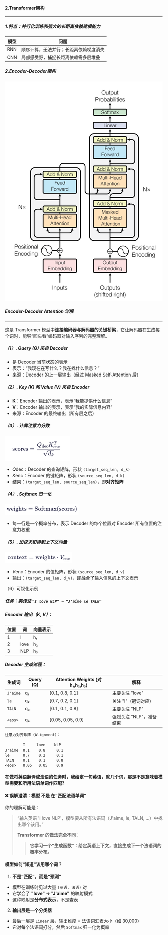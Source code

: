 #### 2.Transformer架构

---

##### 1.特点：并行化训练和强大的长距离依赖建模能力

| 模型 | 问题                                   |
| ---- | -------------------------------------- |
| RNN  | 顺序计算，无法并行；长距离依赖梯度消失 |
| CNN  | 局部感受野，捕捉长距离依赖需多层堆叠   |

##### 2.Encoder-Decoder架构

![image-20251020103641435](./assets/image-20251020103641435-1760946183532-6.png)



##### **Encoder-Decoder Attention 详解**

---

这是 Transformer 模型中**连接编码器与解码器的关键桥梁**，它让解码器在生成每个词时，能够“回头看”编码器对输入序列的完整理解。

##### （1）. **Query (Q) 来自 Decoder**

- 是 Decoder 当前状态的表示
- 表示：“我现在在写什么？我在找什么信息？”
- 来源：Decoder 的上一层输出（经过 Masked Self-Attention 后）

##### （2）. **Key (K) 和 Value (V) 来自 Encoder**

- **K**：Encoder 输出的表示，表示“我能提供什么信息”
- **V**：Encoder 输出的表示，表示“我的实际信息内容”
- 来源：Encoder 的最终输出（所有层之后）

##### （3）. **计算注意力分数**



![image-20251020151131678](./assets/image-20251020151131678.png)

- *Q*dec：Decoder 的查询矩阵，形状 `(target_seq_len, d_k)`
- *K*enc：Encoder 的键矩阵，形状 `(source_seq_len, d_k)`
- 结果：`(target_seq_len, source_seq_len)`，即**对齐矩阵**

##### （4）. **Softmax 归一化**

![image-20251020151516727](./assets/image-20251020151516727.png)

- 每一行是一个概率分布，表示 Decoder 的每个位置对 Encoder 所有位置的注意力权重

##### （5）. **加权求和得到上下文向量**

![image-20251020151531786](./assets/image-20251020151531786.png)

- *V*enc：Encoder 的值矩阵，形状 `(source_seq_len, d_v)`
- 输出：`(target_seq_len, d_v)`，即融合了输入信息的上下文表示

（6）可视化示例

##### 任务：英译法 `"I love NLP" → "J'aime le TALN"`

##### Encoder 输出（K, V）：

| 位置 | 词   | 向量表示 |
| ---- | ---- | -------- |
| 1    | I    | h₁       |
| 2    | love | h₂       |
| 3    | NLP  | h₃       |

##### Decoder 生成过程：

| 生成词   | Query (Q) | Attention Weights (对 h₁,h₂,h₃) | 解释                     |
| -------- | --------- | ------------------------------- | ------------------------ |
| `J'aime` | q₁        | [0.1, 0.8, 0.1]                 | 主要关注 "love"          |
| `le`     | q₂        | [0.7, 0.2, 0.1]                 | 关注 "I"（冠词对应）     |
| `TALN`   | q₃        | [0.1, 0.1, 0.8]                 | 主要关注 "NLP"           |
| `<eos>`  | q₄        | [0.05, 0.05, 0.9]               | 强烈关注 "NLP"，准备结束 |

```
注意力对齐矩阵（Alignment）：

        I     love    NLP
J'aime  0.1    0.8     0.1
le      0.7    0.2     0.1
TALN    0.1    0.1     0.8
<eos>   0.05   0.05    0.9
```

#### 在做将英语翻译成法语的任务时，我给定一句英语，就几个词，那是不是意味着模型需要和所用法语单词作匹配?

#### ❌ 误解澄清：模型 **不是** 在“匹配法语单词”

你的理解可能是：

> “输入英语 'I love NLP'，模型要从所有法语词（J'aime, le, TALN, ...）中找出哪个该用。”
>
> **Transformer 的做法完全不同**：
>
> > **它学习一个“生成函数”：给定英语上下文，直接生成下一个法语词的概率分布。**

#### 模型如何“知道”该用哪个词？

1. **不是“匹配”，而是“预测”**

- 模型在训练时见过大量 `(英语, 法语)` 对
- 它学会了 **"love" → "J'aime"** 的映射模式
- 这种映射是**分布式表示**，不是查表

2. **输出层是一个分类器**

- 最后一层是 `Linear` 层，输出维度 = 法语词汇表大小（如 30,000）
- 它对每个法语词打分，然后 `Softmax` 归一化为概率